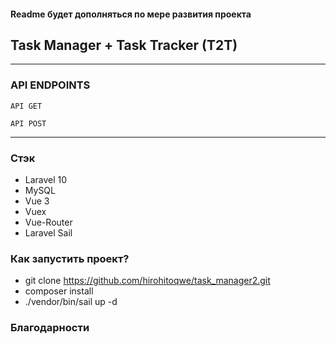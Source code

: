 #### Readme будет дополняться по мере развития проекта

## Task Manager + Task Tracker (T2T)

----------------

### API ENDPOINTS

```
API GET
```


```
API POST
```
----------------
### Стэк
- Laravel 10
- MySQL
- Vue 3
- Vuex
- Vue-Router
- Laravel Sail

### Как запустить проект?
- git clone https://github.com/hirohitoqwe/task_manager2.git
- composer install
- ./vendor/bin/sail up -d

### Благодарности
